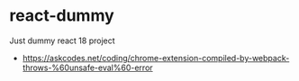 # react-dummy
Just dummy react 18 project

- https://askcodes.net/coding/chrome-extension-compiled-by-webpack-throws-%60unsafe-eval%60-error
